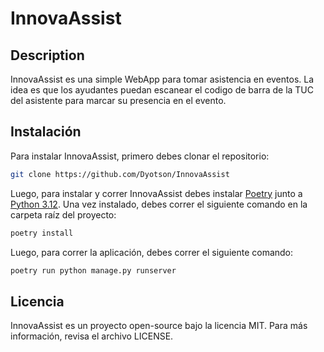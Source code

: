 # InnovaAssist

## Description

InnovaAssist es una simple WebApp para tomar asistencia en eventos. La idea es que los ayudantes puedan escanear el codigo de barra de la TUC del asistente para marcar su presencia en el evento.

## Instalación

Para instalar InnovaAssist, primero debes clonar el repositorio:

```bash
git clone https://github.com/Dyotson/InnovaAssist
```

Luego, para instalar y correr InnovaAssist debes instalar [Poetry](https://python-poetry.org/docs/#installing-with-the-official-installer) junto a [Python 3.12](https://www.python.org/downloads/). Una vez instalado, debes correr el siguiente comando en la carpeta raíz del proyecto:

```bash
poetry install
```

Luego, para correr la aplicación, debes correr el siguiente comando:

```bash
poetry run python manage.py runserver
```

## Licencia

InnovaAssist es un proyecto open-source bajo la licencia MIT. Para más información, revisa el archivo LICENSE.